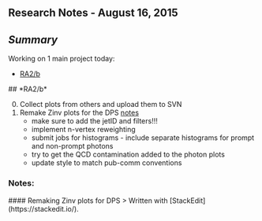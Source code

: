 Research Notes - August 16, 2015
------------------------------------
## *Summary*

Working on 1 main project today:

- [RA2/b](#RA2b)

<a name="RA2b">
## *RA2/b*

0. Collect plots from others and upload them to SVN
0. Remake Zinv plots for the DPS [notes](#remakingZinvPlots)
	+ make sure to add the jetID and filters!!!
	+ implement n-vertex reweighting
	+ submit jobs for histograms - include separate histograms for prompt and non-prompt photons	
	+ try to get the QCD contamination added to the photon plots 
	+ update style to match pub-comm conventions

### Notes:
<a name="remakingZinvPlots">
#### Remaking Zinv plots for DPS
> Written with [StackEdit](https://stackedit.io/).